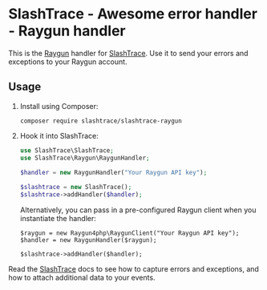 # SlashTrace - Awesome error handler - Raygun handler

This is the [Raygun](https://raygun.com/) handler for [SlashTrace](https://github.com/slashtrace/slashtrace). 
Use it to send your errors and exceptions to your Raygun account.

## Usage

1. Install using Composer:

   ```
   composer require slashtrace/slashtrace-raygun
   ```
   
2. Hook it into SlashTrace:

   ```PHP
   use SlashTrace\SlashTrace;
   use SlashTrace\Raygun\RaygunHandler;

   $handler = new RaygunHandler("Your Raygun API key");
    
   $slashtrace = new SlashTrace();
   $slashtrace->addHandler($handler);
   ```
   
   Alternatively, you can pass in a pre-configured Raygun client when you instantiate the handler:
   
   ```
   $raygun = new Raygun4php\RaygunClient("Your Raygun API key");
   $handler = new RaygunHandler($raygun);
   
   $slashtrace->addHandler($handler);
   ```   
   
Read the [SlashTrace](https://github.com/slashtrace/slashtrace) docs to see how to capture errors and exceptions, and how to attach additional data to your events.

